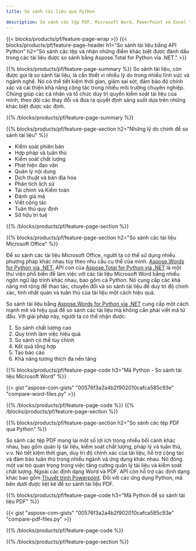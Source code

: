 ```yaml
---
title: So sánh tài liệu qua Python 

description: So sánh các tệp PDF, Microsoft Word, PowerPoint và Excel thông qua ứng dụng Python của bạn. Nhận kết quả so sánh nổi bật.
---
```


{{< blocks/products/pf/feature-page-wrap >}}
{{< blocks/products/pf/feature-page-header h1="So sánh tài liệu bằng API Python" h2="So sánh các tệp và nhận những điểm khác biệt được đánh dấu trong các tài liệu được so sánh bằng Aspose.Total for Python via .NET." >}}

{{% blocks/products/pf/feature-page-summary %}}
So sánh tài liệu, còn được gọi là so sánh tài liệu, là cần thiết vì nhiều lý do trong nhiều lĩnh vực và ngành nghề. Nó có thể tiết kiệm thời gian, giảm sai sót, đảm bảo độ chính xác và cải thiện khả năng cộng tác trong nhiều môi trường chuyên nghiệp. Chúng giúp các cá nhân và tổ chức duy trì quyền kiểm soát tài liệu của mình, theo dõi các thay đổi và đưa ra quyết định sáng suốt dựa trên những khác biệt được xác định.

{{% /blocks/products/pf/feature-page-summary  %}}

{{% blocks/products/pf/feature-page-section  h2="Những lý do chính để so sánh tài liệu" %}}

- Kiểm soát phiên bản
- Hợp pháp và tuân thủ
- Kiểm soát chất lượng
- Phát hiện đạo văn
- Quản lý nội dung
- Dịch thuật và bản địa hóa
- Phân tích lịch sử
- Tài chính và Kiểm toán
- Đánh giá mã
- Viết cộng tác
- Tuân thủ quy định
- Sở hữu trí tuệ

{{% /blocks/products/pf/feature-page-section %}}

{{% blocks/products/pf/feature-page-section  h2="So sánh các tài liệu Microsoft Office" %}}

Để so sánh các tài liệu Microsoft Office, người ta có thể sử dụng nhiều phương pháp khác nhau tùy theo nhu cầu cụ thể của mình. [Aspose.Words for Python via .NET](https://products.aspose.com/words/python-net/), API con của [Aspose.Total for Python via .NET](https://products.aspose.com/total/python-net/) là một thư viện phổ biến để làm việc với các tài liệu Microsoft Word bằng nhiều ngôn ngữ lập trình khác nhau, bao gồm cả Python. Nó cung cấp các khả năng mở rộng để thao tác, chuyển đổi và so sánh tài liệu để duy trì độ chính xác, tính nhất quán và tuân thủ của tài liệu một cách hiệu quả.  <br />

So sánh tài liệu bằng [Aspose.Words for Python via .NET](https://products.aspose.com/words/python-net/) cung cấp một cách mạnh mẽ và hiệu quả để so sánh các tài liệu mà không cần phải viết mã từ đầu. Với giải pháp này, người ta có thể nhận được:<br />

1. So sánh chất lượng cao<br />
2. Quy trình làm việc hiệu quả<br />
3. So sánh có thể tùy chỉnh<br />
4. Kết quả tổng hợp<br />
5. Tạo báo cáo<br />
6. Khả năng tương thích đa nền tảng


{{% blocks/products/pf/feature-page-code h3="Mã Python - So sánh tài liệu Microsoft Word" %}}

{{< gist "aspose-com-gists" "00576f3a2a4b2f902010cafca585c93e" "compare-word-files.py" >}}

{{% /blocks/products/pf/feature-page-code  %}}
{{% /blocks/products/pf/feature-page-section %}}

{{% blocks/products/pf/feature-page-section  h2="So sánh các tệp PDF qua Python" %}}

So sánh các tệp PDF mang lại một số lợi ích trong nhiều bối cảnh khác nhau, bao gồm quản lý tài liệu, kiểm soát chất lượng, pháp lý và tuân thủ, v.v. Nó tiết kiệm thời gian, duy trì độ chính xác của tài liệu, hỗ trợ cộng tác và đảm bảo tuân thủ trong nhiều ngành và ứng dụng khác nhau. Nó đóng một vai trò quan trọng trong việc tăng cường quản lý tài liệu và kiểm soát chất lượng. Ngoài các định dạng Word và PDF, API còn hỗ trợ các định dạng khác bao gồm [Thuyết trình Powerpoint](https://products.aspose.com/total/python-net/compare/pptx/). Đối với các ứng dụng Python, mã bên dưới được liệt kê để so sánh tài liệu PDF.


{{% blocks/products/pf/feature-page-code h3="Mã Python để so sánh tài liệu PDF" %}}

{{< gist "aspose-com-gists" "00576f3a2a4b2f902010cafca585c93e" "compare-pdf-files.py" >}}

{{% /blocks/products/pf/feature-page-code  %}}

{{% /blocks/products/pf/feature-page-section %}}